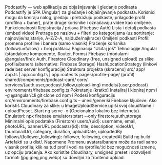 Podcastify — web aplikacija za objašnjavanje i gledanje podkasta
Podcastify je SPA (Angular) za gledanje i objašnjavanje podkasta. Korisnici mogu da kreiraju nalog, gledaju i pretražuju podkaste, prilagode profil (profilna + baner), prate druge korisnike i označavaju videe kao omiljene.
Funkcionalnosti
Registracija / prijava (Firebase Auth)
Lista i detalj podkasta (embed video)
Pretraga po naslovu + filteri po kategorijama (uz sortiranje: najnovije/najstarije, A–Z/Z–A, najduže/najkraće)
Omiljeni podkasti
Profil: promena profilne i banera (samo vlasnik)
Praćenje korisnika (follow/unfollow) + broj pratilaca
Paginacija “Učitaj još”
Tehnologije
Angular (standalone komponente, Router, Forms)
Firebase (modularni @angular/fire): Auth, Firestore
Cloudinary (free, unsigned upload) za slike profila/banera (alternativa: Firebase Storage)
HashLocationStrategy (linkovi rade bez server konfiguracije)
Struktura projekta (skraćeno)
src/
  app/
    app.ts | app.config.ts | app.routes.ts
    pages/profile-page/ (profil)
    shared/components/podcast-card/
  core/
    services/{auth,user,podcast,follow,upload-img}
    models/{user,podcast}
  environments/firebase.config.ts
Pokretanje (kratko)
Instaliraj i kloniraj
npm i -g @angular/cli
git clone <repo-url>
cd <folder>
npm i
Podesi konfiguraciju
src/environments/firebase.config.ts – unesi/generiši Firebase ključeve.
Ako koristiš Cloudinary za slike: u ImageUploadService upiši svoj cloudName i uploadPreset.
Start
ng serve -o
(Opcionalno lokalno bez interneta) Emulatori: npx firebase emulators:start --only firestore,auth,storage
Minimalni opis podataka (Firestore)
users/{uid}: username, email, photoURL, bannerURL
podcasts/{id}: title, description, videoUrl, thumbnailUrl, category, duration, uploadDate, uploadedBy
follows/{follower_following}: follower, following, createdAt
Build
ng build
Artefakti su u dist/.
Napomene
Promenu avatara/banera može da radi samo vlasnik profila; klik na tuđ profil vodi na /profile/:id bez mogućnosti izmene, uz opciju praćenja.
Ako koristite Cloudinary, unsigned preset i dozvoljeni formati (jpg,jpeg,png,webp) su dovoljni za frontend upload.